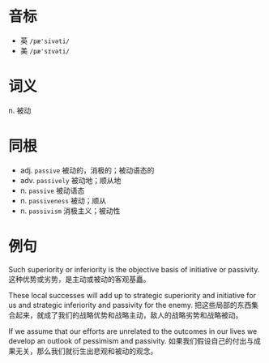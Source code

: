 # 音标

- 英 `/pæ'sivəti/`
- 美 `/pæ'sɪvəti/`

# 词义

n. 被动


# 同根

- adj. `passive` 被动的，消极的；被动语态的
- adv. `passively` 被动地；顺从地
- n. `passive` 被动语态
- n. `passiveness` 被动；顺从
- n. `passivism` 消极主义；被动性

# 例句

Such superiority or inferiority is the objective basis of initiative or passivity.
这种优势或劣势，是主动或被动的客观基矗。

These local successes will add up to strategic superiority and initiative for us and strategic inferiority and passivity for the enemy.
把这些局部的东西集合起来，就成了我们的战略优势和战略主动，敌人的战略劣势和战略被动。

If we assume that our efforts are unrelated to the outcomes in our lives we develop an outlook of pessimism and passivity.
如果我们假设自己的付出与成果无关，那么我们就衍生出悲观和被动的观念。


